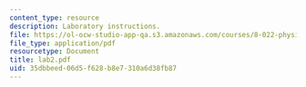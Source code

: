 ```yaml
---
content_type: resource
description: Laboratory instructions.
file: https://ol-ocw-studio-app-qa.s3.amazonaws.com/courses/8-022-physics-ii-electricity-and-magnetism-fall-2004/35dbbeed06d5f628b8e7310a6d38fb87_lab2.pdf
file_type: application/pdf
resourcetype: Document
title: lab2.pdf
uid: 35dbbeed-06d5-f628-b8e7-310a6d38fb87
---
```

